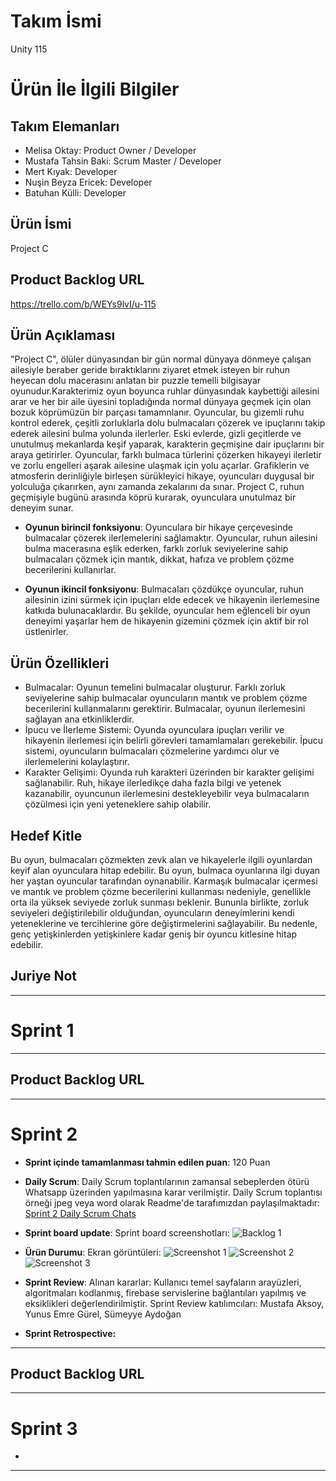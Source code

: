 # **Takım İsmi**

Unity 115

# Ürün İle İlgili Bilgiler

## Takım Elemanları
- Melisa Oktay: Product Owner / Developer
- Mustafa Tahsin Baki: Scrum Master / Developer
- Mert Kıyak: Developer
- Nuşin Beyza Ericek: Developer
- Batuhan Külli: Developer

## Ürün İsmi

Project C

## Product Backlog URL

https://trello.com/b/WEYs9lvI/u-115

## Ürün Açıklaması

"Project C", ölüler dünyasından bir gün normal dünyaya dönmeye çalışan ailesiyle beraber geride bıraktıklarını ziyaret etmek isteyen bir ruhun heyecan dolu macerasını anlatan bir puzzle temelli bilgisayar oyunudur.Karakterimiz oyun boyunca ruhlar dünyasındak kaybettiği ailesini arar ve her bir aile üyesini topladığında normal dünyaya geçmek için olan bozuk köprümüzün bir parçası tamamnlanır. Oyuncular, bu gizemli ruhu kontrol ederek, çeşitli zorluklarla dolu bulmacaları çözerek ve ipuçlarını takip ederek ailesini bulma yolunda ilerlerler. Eski evlerde, gizli geçitlerde ve unutulmuş mekanlarda keşif yaparak, karakterin geçmişine dair ipuçlarını bir araya getirirler. Oyuncular, farklı bulmaca türlerini çözerken hikayeyi ilerletir ve zorlu engelleri aşarak ailesine ulaşmak için yolu açarlar. Grafiklerin ve atmosferin derinliğiyle birleşen sürükleyici hikaye, oyuncuları duygusal bir yolculuğa çıkarırken, aynı zamanda zekalarını da sınar. Project C, ruhun geçmişiyle bugünü arasında köprü kurarak, oyunculara unutulmaz bir deneyim sunar.


- **Oyunun birincil fonksiyonu**: Oyunculara bir hikaye çerçevesinde bulmacalar çözerek ilerlemelerini sağlamaktır. Oyuncular, ruhun ailesini bulma macerasına eşlik ederken, farklı zorluk seviyelerine sahip bulmacaları çözmek için mantık, dikkat, hafıza ve problem çözme becerilerini kullanırlar.

- **Oyunun ikincil fonksiyonu**: Bulmacaları çözdükçe oyuncular, ruhun ailesinin izini sürmek için ipuçları elde edecek ve hikayenin ilerlemesine katkıda bulunacaklardır. Bu şekilde, oyuncular hem eğlenceli bir oyun deneyimi yaşarlar hem de hikayenin gizemini çözmek için aktif bir rol üstlenirler.

## Ürün Özellikleri
- Bulmacalar: Oyunun temelini bulmacalar oluşturur. Farklı zorluk seviyelerine sahip bulmacalar oyuncuların mantık ve problem çözme becerilerini kullanmalarını gerektirir. Bulmacalar, oyunun ilerlemesini sağlayan ana etkinliklerdir.
- İpucu ve İlerleme Sistemi: Oyunda oyunculara ipuçları verilir ve hikayenin ilerlemesi için belirli görevleri tamamlamaları gerekebilir. İpucu sistemi, oyuncuların bulmacaları çözmelerine yardımcı olur ve ilerlemelerini kolaylaştırır.
- Karakter Gelişimi: Oyunda ruh karakteri üzerinden bir karakter gelişimi sağlanabilir. Ruh, hikaye ilerledikçe daha fazla bilgi ve yetenek kazanabilir, oyuncunun ilerlemesini destekleyebilir veya bulmacaların çözülmesi için yeni yeteneklere sahip olabilir.
## Hedef Kitle
Bu oyun, bulmacaları çözmekten zevk alan ve hikayelerle ilgili oyunlardan keyif alan oyunculara hitap edebilir. Bu oyun, bulmaca oyunlarına ilgi duyan her yaştan oyuncular tarafından oynanabilir. Karmaşık bulmacalar içermesi ve mantık ve problem çözme becerilerini kullanması nedeniyle, genellikle orta ila yüksek seviyede zorluk sunması beklenir. Bununla birlikte, zorluk seviyeleri değiştirilebilir olduğundan, oyuncuların deneyimlerini kendi yeteneklerine ve tercihlerine göre değiştirmelerini sağlayabilir. Bu nedenle, genç yetişkinlerden yetişkinlere kadar geniş bir oyuncu kitlesine hitap edebilir.

## Juriye Not




---

# Sprint 1




---

## Product Backlog URL



---

# Sprint 2

- **Sprint içinde tamamlanması tahmin edilen puan**: 120 Puan

- **Daily Scrum**: Daily Scrum toplantılarının zamansal sebeplerden ötürü Whatsapp üzerinden yapılmasına karar verilmiştir. Daily Scrum toplantısı örneği jpeg veya word olarak Readme'de tarafımızdan paylaşılmaktadır: [Sprint 2 Daily Scrum Chats](https://github.com/OyunveUygulamaAkademisi/Bootcamp2022Example/blob/main/ProjectManagement/Sprint2Documents/DailyScrumMeetingNotesSprint2.docx?raw=true)

- **Sprint board update**: Sprint board screenshotları: 
![Backlog 1](https://github.com/OyunveUygulamaAkademisi/Bootcamp2022Example/blob/main/ProjectManagement/Sprint2Documents/2022-05-22%2019_25_30-Window.png) 


- **Ürün Durumu**: Ekran görüntüleri:
  ![Screenshot 1](https://github.com/OyunveUygulamaAkademisi/Bootcamp2022Example/blob/main/ProjectManagement/Sprint2Documents/1.jpeg)
  ![Screenshot 2](https://github.com/OyunveUygulamaAkademisi/Bootcamp2022Example/blob/main/ProjectManagement/Sprint2Documents/2.jpeg)
  ![Screenshot 3](https://github.com/OyunveUygulamaAkademisi/Bootcamp2022Example/blob/main/ProjectManagement/Sprint2Documents/3.jpeg)
- **Sprint Review**: 
Alınan kararlar: Kullanıcı temel sayfaların arayüzleri, algoritmaları kodlanmış, firebase servislerine bağlantıları yapılmış ve eksiklikleri değerlendirilmiştir. 
Sprint Review katılımcıları: Mustafa Aksoy, Yunus Emre Gürel, Sümeyye Aydoğan 

- **Sprint Retrospective:**

  

---

## Product Backlog URL



---

# Sprint 3

- 

---
